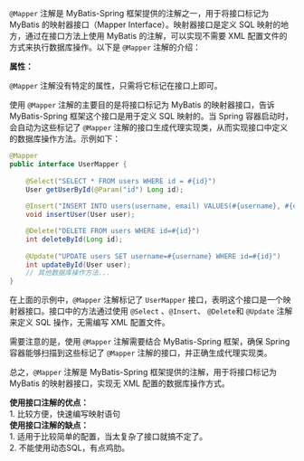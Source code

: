 `@Mapper` 注解是 MyBatis-Spring 框架提供的注解之一，用于将接口标记为 MyBatis 的映射器接口（Mapper Interface）。映射器接口是定义 SQL 映射的地方，通过在接口方法上使用 MyBatis 的注解，可以实现不需要 XML 配置文件的方式来执行数据库操作。以下是 `@Mapper` 注解的介绍：

**属性：**

`@Mapper` 注解没有特定的属性，只需将它标记在接口上即可。

使用 `@Mapper` 注解的主要目的是将接口标记为 MyBatis 的映射器接口，告诉 MyBatis-Spring 框架这个接口是用于定义 SQL 映射的。当 Spring 容器启动时，会自动为这些标记了 `@Mapper` 注解的接口生成代理实现类，从而实现接口中定义的数据库操作方法。示例如下：

```java
@Mapper
public interface UserMapper {
    
    @Select("SELECT * FROM users WHERE id = #{id}")
    User getUserById(@Param("id") Long id);
    
    @Insert("INSERT INTO users(username, email) VALUES(#{username}, #{email})")
    void insertUser(User user);

    @Delete("DELETE FROM users WHERE id=#{id}")
	int deleteById(Long id);
    
    @Update("UPDATE users SET username=#{username} WHERE id=#{id}")
	int updateById(User user);
    // 其他数据库操作方法...
}
```

在上面的示例中，`@Mapper` 注解标记了 `UserMapper` 接口，表明这个接口是一个映射器接口。接口中的方法通过使用 `@Select` 、`@Insert`、 `@Delete`和 `@Update` 注解来定义 SQL 操作，无需编写 XML 配置文件。

需要注意的是，使用 `@Mapper` 注解需要结合 MyBatis-Spring 框架，确保 Spring 容器能够扫描到这些标记了 `@Mapper` 注解的接口，并正确生成代理实现类。

总之，`@Mapper` 注解是 MyBatis-Spring 框架提供的注解，用于将接口标记为 MyBatis 的映射器接口，实现无 XML 配置的数据库操作方式。

**使用接口注解的优点：**<br />1. 比较方便，快速编写映射语句<br />**使用接口注解的缺点：**<br />1. 适用于比较简单的配置，当太复杂了接口就搞不定了。<br />2. 不能使用动态SQL，有点鸡肋。

